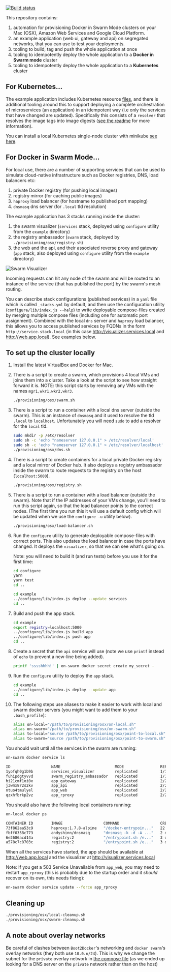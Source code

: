 [![Build status](https://badge.buildkite.com/5d85736c5c70e3acecf5dc048195b85754df59febb84ddd824.svg?branch=master)](https://buildkite.com/red-badger-1/stack)

This repository contains:

1. automation for provisioning Docker in Swarm Mode clusters on your Mac (OSX),
   Amazon Web Services and Google Cloud Platform.
1. an example application (web ui, gateway and api) on segregated networks, that
   you can use to test your deployments.
1. tooling to build, tag and push the whole application at once
1. tooling to idempotently deploy the whole application to a **Docker in Swarm
   mode** cluster
1. tooling to idempotently deploy the whole application to a **Kubernetes**
   cluster

## For Kubernetes...

The example application includes Kubernetes resource [files](./example/_k8s),
and there is additional tooling around this to support deploying a complete
orchestration of microservices (an application) in an idempotent way (i.e only
the services that have changed are updated). Specifically this consists of a
`resolver` that resolves the image tags into image digests
([see the readme](./resolver/readme.md) for more information).

You can install a local Kubernetes single-node cluster with minikube
[see here](./provisioning/minikube/readme.md).

## For Docker in Swarm Mode...

For local use, there are a number of supporting services that can be used to
simulate cloud-native infrastructure such as Docker registries, DNS, load
balancers etc:

1. private Docker registry (for pushing local images)
1. registry mirror (for caching public images)
1. `haproxy` load balancer (for hostname to published port mapping)
1. `dnsmasq` dns server (for `.local` tld resolution)

The example application has 3 stacks running inside the cluster:

1. the swarm visualizer (`services` stack, deployed using `configure` utility
   from the `example` directory)
1. the registry ambassador (`swarm` stack, deployed by
   `./provisioning/osx/registry.sh`)
1. the web and the api, and their associated reverse proxy and gateway (`app`
   stack, also deployed using `configure` utility from the `example` directory)

![Swarm Visualizer](doc/visualizer.png)

Incoming requests can hit any node of the swarm and will be routed to an
instance of the service (that has published the port) by the swarm's mesh
routing.

You can describe stack configurations (published services) in a `yaml` file
which is called `_stacks.yml` by default, and then use the configuration utility
(`configure/lib/index.js --help`) to write deployable compose-files created by
merging multiple compose files (including one for automatic port assignment).
Combined with the local `dns` server and `haproxy` load balancer, this allows
you to access published services by FQDNs in the form
`http://service.stack.local` (in this case http://visualizer.services.local and
http://web.app.local). See examples below.

## To set up the cluster locally

1. Install the latest VirtualBox and Docker for Mac.

1. There is a script to create a swarm, which provisions 4 local VMs and joins
   them into a cluster. Take a look at the script to see how straight forward it
   is. NOTE: this script starts by removing any VMs with the names
   `mgr1,wkr1,wkr2,wkr3`.

   ```bash
   ./provisioning/osx/swarm.sh
   ```

1. There is a script to run a container with a local dns server (outside the
   swarm). This is an instance of `dnsmasq` and it used to resolve the tld
   `.local` to `localhost`. Unfortunately you will need `sudo` to add a resolver
   for the `local` tld.

   ```sh
   sudo mkdir -p /etc/resolver
   sudo sh -c 'echo "nameserver 127.0.0.1" > /etc/resolver/local'
   sudo sh -c 'echo "nameserver 127.0.0.1" > /etc/resolver/localhost'
   ./provisioning/osx/dns.sh
   ```

1. There is a script to create containers for a local private Docker registry
   and a local mirror of Docker hub. It also deploys a registry ambassador
   inside the swarm to route requests to the registry on the host
   (`localhost:5000`).

   ```sh
   ./provisioning/osx/registry.sh
   ```

1. There is a script to run a container with a load balancer (outside the
   swarm). Note that if the IP addresses of your VMs change, you'll need to run
   this script again, so that the load balancer points to the correct nodes.
   (The first time you run this it will use a default config which will be
   updated when we use the `configure -u` utility below).

   ```sh
   ./provisioning/osx/load-balancer.sh
   ```

1. Run the `configure` utility to generate deployable compose-files with correct
   ports. This also updates the load balancer in case the ports have changed. It
   deploys the `visualizer`, so that we can see what's going on.

   Note: you will need to build it (and run tests) before you use it for the
   first time:

   ```sh
   cd configure
   yarn
   yarn test
   cd ..
   ```

   ```sh
   cd example
   ../configure/lib/index.js deploy --update services
   cd ..
   ```

1. Build and push the app stack.

   ```sh
   cd example
   export registry=localhost:5000
   ../configure/lib/index.js build app
   ../configure/lib/index.js push app
   cd ..
   ```

1. Create a secret that the `api` service will use (note we use `printf` instead
   of `echo` to prevent a new-line being added).

   ```sh
   printf 'sssshhhh!' | on-swarm docker secret create my_secret -
   ```

1. Run the `configure` utility to deploy the `app` stack.

   ```sh
   cd example
   ../configure/lib/index.js deploy --update app
   cd ..
   ```

1. The following steps use aliases to make it easier to work with local and
   swarm docker servers (you might want to add them to your `.bash_profile`):

   ```sh
   alias on-local="/path/to/provisioning/osx/on-local.sh"
   alias on-swarm="/path/to/provisioning/osx/on-swarm.sh"
   alias to-local="source /path/to/provisioning/osx/point-to-local.sh"
   alias to-swarm="source /path/to/provisioning/osx/point-to-swarm.sh"
   ```

You should wait until all the services in the swarm are running:

```sh
on-swarm docker service ls

ID                  NAME                        MODE                REPLICAS            IMAGE                                                                                            PORTS
1yofqh0g1b9b        services_visualizer         replicated          1/1                 charypar/swarm-dashboard:latest                                                                  *:8000->3000/tcp
fuhipdgtyvvd        swarm_registry_ambassador   replicated          1/1                 svendowideit/ambassador:latest                                                                   *:5000->5000/tcp
hi21cmf1oi0x        app_gateway                 replicated          2/2                 localhost:5000/gateway@sha256:75035764b5ee55c35820aa38b4cf7b4d1742be8e7f47ef5379296978cff87eb5
j3wmx8r2s2kv        app_api                     replicated          2/2                 localhost:5000/api@sha256:1b836f221052dace536425e34dc84714440a31a48a8d48594cdff97107121084       *:8002->3000/tcp
ntuo4tmulyel        app_web                     replicated          2/2                 localhost:5000/web@sha256:10e40e7311a083371af387fc1d6d505a468e7750e401928a52d2a8aafd217aab
qzxhfbrkp2vz        app_rproxy                  replicated          2/2                 localhost:5000/rproxy@sha256:7348f573df6ff4a4623c59ab2453de3cd8ae24d0c150f2373a9521e4117c47a1    *:8001->3000/tcp
```

You should also have the following local containers running:

```sh
on-local docker ps

CONTAINER ID        IMAGE                  COMMAND                  CREATED             STATUS              PORTS                                    NAMES
73f862aa53c9        haproxy:1.7.8-alpine   "/docker-entrypoin..."   22 hours ago        Up 22 hours         0.0.0.0:80->80/tcp                       loadbalancer_load_balancer_1
fbff0358c773        andyshinn/dnsmasq      "dnsmasq -k -d -A ..."   2 days ago          Up 2 days           0.0.0.0:53->53/tcp, 0.0.0.0:53->53/udp   dns_dns_1
6e2686acd14a        registry:2             "/entrypoint.sh /e..."   3 days ago          Up 3 days           0.0.0.0:5001->5000/tcp                   registry_registry-mirror_1
a578c7c8703c        registry:2             "/entrypoint.sh /e..."   3 days ago          Up 3 days           0.0.0.0:5000->5000/tcp                   registry_registry_1
```

When all the services have started, the app should be available at
http://web.app.local and the visualizer at http://visualizer.services.local

Note: If you get a 503 Service Unavailable from `app_web`, you may need to
restart `app_rproxy` (this is probably due to the startup order and it _should_
recover on its own, this needs fixing):

```sh
on-swarm docker service update --force app_rproxy
```

## Cleaning up

```sh
./provisioning/osx/local-cleanup.sh
./provisioning/osx/swarm-cleanup.sh
```

## A note about overlay networks

Be careful of clashes between `Boot2Docker`'s networking and `docker swarm`'s
overlay networks (they both use `10.0.n/24`). This is why we change the subnet
for the `private` overlay network in [the compose file](./app.yml) (as we ended
up looking for a DNS server on the `private` network rather than on the host)
